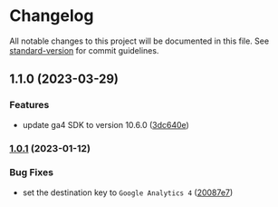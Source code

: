 # Changelog

All notable changes to this project will be documented in this file. See [standard-version](https://github.com/conventional-changelog/standard-version) for commit guidelines.

## 1.1.0 (2023-03-29)


### Features

* update ga4 SDK to version 10.6.0 ([3dc640e](https://github.com/rudderlabs/rudder-integration-ga4-ios/commit/3dc640e1649f2a45d2680330408611e670b8adff))

### [1.0.1](https://github.com/rudderlabs/rudder-integration-ga4-ios/compare/v1.0.0...v1.0.1) (2023-01-12)


### Bug Fixes

* set the destination key to `Google Analytics 4` ([20087e7](https://github.com/rudderlabs/rudder-integration-ga4-ios/commit/20087e73334618af4cbc888a6f9facc3da76d974))
